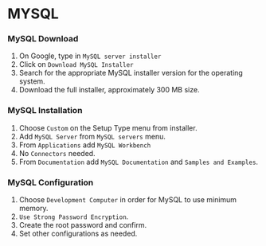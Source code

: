 # MYSQL

### MySQL Download
1. On Google, type in `MySQL server installer`
2. Click on `Download MySQL Installer`
3. Search for the appropriate MySQL installer version for the operating system.
4. Download the full installer, approximately 300 MB size.

### MySQL Installation
1. Choose `Custom` on the Setup Type menu from installer.
2. Add `MySQL Server` from `MySQL servers` menu.
3. From `Applications` add `MySQL Workbench`
4. No `Connectors` needed.
5. From `Documentation` add `MySQL Documentation` and `Samples and Examples`.

### MySQL Configuration
1. Choose `Development Computer` in order for MySQL to use minimum memory.
2. `Use Strong Password Encryption`.
3. Create the root password and confirm.
4. Set other configurations as needed.

